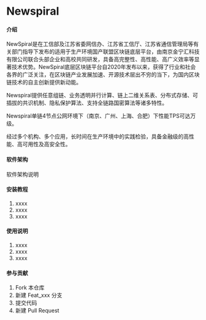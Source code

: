 # Newspiral

#### 介绍
NewSpiral是在工信部及江苏省委网信办、江苏省工信厅、江苏省通信管理局等有关部门指导下发布的适用于生产环境国产联盟区块链底层平台，由南京金宁汇科技有限公司联合头部企业和高校共同研发，具备高完整性、高性能、高广义效率等显著技术优势。NewSpiral底层区块链平台自2020年发布以来，获得了行业和社会各界的广泛关注，在区块链产业发展加速、开源技术层出不穷的当下，为国内区块链技术的自主创新提供新动能。

Newspiral提供任意组链、业务透明并行计算、链上二维关系表、分布式存储、可插拔的共识机制、隐私保护算法、支持全链路国密算法等诸多特性。

Newspiral单链4节点公网环境下（南京、广州、上海、合肥）下性能TPS可达万级。

经过多个机构、多个应用，长时间在生产环境中的实践检验，具备金融级的高性能、高可用性及高安全性。

#### 软件架构
软件架构说明


#### 安装教程

1.  xxxx
2.  xxxx
3.  xxxx

#### 使用说明

1.  xxxx
2.  xxxx
3.  xxxx

#### 参与贡献

1.  Fork 本仓库
2.  新建 Feat_xxx 分支
3.  提交代码
4.  新建 Pull Request
